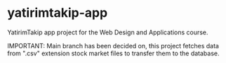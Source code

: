 # yatirimtakip-app

YatirimTakip app project for the Web Design and Applications course.

IMPORTANT: Main branch has been decided on, this project fetches data from ".csv" extension stock market files to transfer them to the database.
